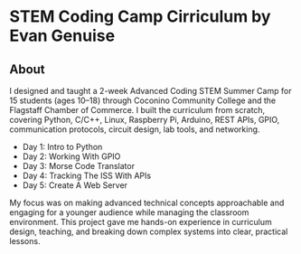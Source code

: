 # STEM Coding Camp Cirriculum by Evan Genuise
## About
I designed and taught a 2-week Advanced Coding STEM Summer Camp for 15 students (ages 10–18) through Coconino Community College and the Flagstaff Chamber of Commerce. I built the curriculum from scratch, covering Python, C/C++, Linux, Raspberry Pi, Arduino, REST APIs, GPIO, communication protocols, circuit design, lab tools, and networking.

- Day 1: Intro to Python
- Day 2: Working With GPIO
- Day 3: Morse Code Translator
- Day 4: Tracking The ISS With APIs
- Day 5: Create A Web Server

My focus was on making advanced technical concepts approachable and engaging for a younger audience while managing the classroom environment. This project gave me hands-on experience in curriculum design, teaching, and breaking down complex systems into clear, practical lessons.